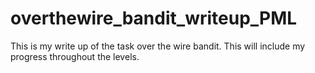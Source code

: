 # overthewire_bandit_writeup_PML
This is my write up of the task over the wire bandit. This will include my progress throughout the levels.
